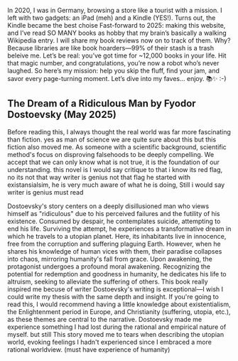  In 2020, I was in Germany, browsing a store like a tourist with a mission. I left with two gadgets: an iPad (meh) and a Kindle (YES!). Turns out, the Kindle became the best choise Fast-forward to 2025: making this website, and I’ve read SO MANY books as hobby that my brain’s basically a walking Wikipedia entry. I will share my  book reviews now on to track of them. Why? Because libraries are like book hoarders—99% of their stash is a trash beleive me. Let’s be real: you’ve got time for ~12,000 books in your life. Hit that magic number, and congratulations, you’re now a robot who’s never laughed. So here’s my mission: help you skip the fluff, find your jam, and savor every page-turning moment. Let’s dive into my faves…  enjoy. 📚✨ :-)


## The Dream of a Ridiculous Man by Fyodor Dostoevsky     (May 2025)
Before reading this, I always thought the real world was far more fascinating than fiction. yes as man of science we are quite sure about this but this fiction also moved me. As someone with a scientific background, scientific method's focus on disproving falsehoods to be deeply compelling. We accept that we can only know what is not true, it is the foundation of our understanding. this novel is I would say critique to that i know its red flag, no its not that way writer is genius not that flag he started with existansialsim, he is very much aware of what he is doing, Still i would say writer is genius must read        
         
Dostoevsky's story centers on a deeply disillusioned man who views himself as "ridiculous" due to his perceived failures and the futility of his existence. Consumed by despair, he contemplates suicide, attempting to end his life. Surviving the attempt, he experiences a transformative dream in which he travels to a utopian planet. Here, its inhabitants live in innocence, free from the corruption and suffering plaguing Earth. However, when he shares his knowledge of human vices with them, their paradise collapses into chaos, mirroring humanity's fall from grace. Upon awakening, the protagonist undergoes a profound moral awakening. Recognizing the potential for redemption and goodness in humanity, he dedicates his life to altruism, seeking to alleviate the suffering of others.
This book really inspired me becuse of writer Dostoevsky's writing is exceptional—I wish I could write my thesis with the same depth and insight. If you're going to read this, I would recommend having a little knowledge about existentialism, the Enlightenment period in Europe, and Christianity (suffering, utopia, etc.), as these themes are central to the narrative. Dostoevsky made me experience something I had lost during the rational and empirical nature of myself.  but still This story moved me to tears when describing the utopian world, evoking feelings I hadn't experienced since I embraced a more rational worldview. (must have experience of humanity)